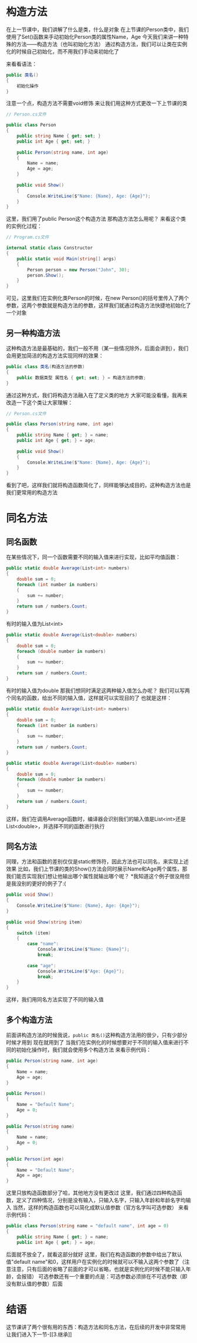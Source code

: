 # 构造方法

在上一节课中，我们讲解了什么是类，什么是对象
在上节课的Person类中，我们使用了Set()函数来手动初始化Person类的属性Name，Age
今天我们来讲一种特殊的方法——构造方法（也叫初始化方法）
通过构造方法，我们可以让类在实例化的时候自己初始化，而不用我们手动来初始化了

来看看语法：
```c#
public 类名()
{
	初始化操作
}
```
注意一个点，构造方法不需要void修饰
来让我们用这种方式更改一下上节课的类
```c#
// Person.cs文件

public class Person  
{  
    public string Name { get; set; }  
    public int Age { get; set; }  
    
    public Person(string name, int age)  
    {        
	    Name = name;  
        Age = age;  
    }    
    
    public void Show()  
    {        
	    Console.WriteLine($"Name: {Name}, Age: {Age}");  
    }
}
```
这里，我们用了public Person这个构造方法
那构造方法怎么用呢？
来看这个类的实例化过程：
```c#
// Program.cs文件

internal static class Constructor  
{  
    public static void Main(string[] args)  
    {        
	    Person person = new Person("John", 30);  
        person.Show();  
    }
}
```
可见，这里我们在实例化类Person的时候，在new Person()的括号里传入了两个参数，这两个参数就是构造方法的参数，这样我们就通过构造方法快捷地初始化了一个对象
## 另一种构造方法

这种构造方法是最基础的，我们一般不用（某一些情况除外，后面会讲到），我们会用更加简洁的构造方法实现同样的效果：
```c#
public class 类名(构造方法的参数)
{
	public 数据类型 属性名 { get; set; } = 构造方法的参数;
}
```
通过这种方式，我们将构造方法融入在了定义类的地方
大家可能没看懂，我再来改造一下这个类让大家理解：
```c#
// Person.cs文件

public class Person(string name, int age)  
{  
    public string Name { get; } = name;  
    public int Age { get; } = age;  
  
    public void Show()  
    {        
	    Console.WriteLine($"Name: {Name}, Age: {Age}");  
    }
}
```
看到了吧，这样我们就将构造函数简化了，同样能够达成目的，这种构造方法也是我们更常用的构造方法
# 同名方法

## 同名函数

在某些情况下，同一个函数需要不同的输入值来进行实现，比如平均值函数：
```c#
public static double Average(List<int> numbers)  
{  
    double sum = 0;  
    foreach (int number in numbers)  
    {        
	    sum += number;  
    }  
    return sum / numbers.Count;  
}
```
有时的输入值为List\<int\>
```c#
public static double Average(List<double> numbers)  
{  
    double sum = 0;  
    foreach (double number in numbers)  
    {        
	    sum += number;  
    }  
    return sum / numbers.Count;  
}
```
有时的输入值为double
那我们想同时满足这两种输入值怎么办呢？
我们可以写两个同名的函数，给出不同的输入值，这样就可以实现目的了
也就是这样：
```c#
public static double Average(List<int> numbers)  
{  
    double sum = 0;  
    foreach (int number in numbers)  
    {        
	    sum += number;  
    }  
    return sum / numbers.Count;  
}

public static double Average(List<double> numbers)  
{  
    double sum = 0;  
    foreach (double number in numbers)  
    {        
	    sum += number;  
    }  
    return sum / numbers.Count;  
}
```
这样，我们在调用Average函数时，编译器会识别我们的输入值是List\<int\>还是List\<double\>，并选择不同的函数进行执行
## 同名方法

同理，方法和函数的差别仅仅是static修饰符，因此方法也可以同名，来实现上述效果
比如，我们上节课的类的Show()方法会同时展示Name和Age两个属性，那我们能否实现我们想让他输出哪个属性就输出哪个呢？
\*我知道这个例子很没用但是我没别的更好的例子了:(
```c#
public void Show()  
{  
    Console.WriteLine($"Name: {Name}, Age: {Age}");  
}  
  
public void Show(string item)  
{  
    switch (item)  
    {        
	    case "name":  
            Console.WriteLine($"Name: {Name}");  
            break;  
            
        case "age":  
            Console.WriteLine($"Age: {Age}");  
            break;  
    }
}
```
这样，我们用同名方法实现了不同的输入值
## 多个构造方法

前面讲构造方法的时候我说，`public 类名()`这种构造方法用的很少，只有少部分时候才用到
现在就用到了
当我们在实例化的时候想要对于不同的输入值来进行不同的初始化操作时，我们就会使用多个构造方法
来看示例代码：
```c#
public Person(string name, int age)  
{  
    Name = name;  
    Age = age;  
}  
  
public Person()  
{  
    Name = "Default Name";  
    Age = 0;  
}  
  
public Person(string name)  
{  
    Name = name;  
    Age = 0;  
}  
  
public Person(int age)  
{  
    Name = "Default Name";  
    Age = age;  
}
```
这里只放构造函数部分了哈，其他地方没有更改过
这里，我们通过四种构造函数，定义了四种情况，分别是没有输入，只输入名字，只输入年龄和年龄名字均输入
当然，这样的构造函数也可以简化成默认值参数（官方名字叫可选参数）
来看示例代码：
```c#
public class Person(string name = "default name", int age = 0)  
{  
    public string Name { get; } = name;  
    public int Age { get; } = age;
```
后面就不放全了，就看这部分就好
这里，我们在构造函数的参数中给出了默认值"default name"和0，这样用户在实例化的时候就可以不输入这两个参数了（注意注意，只有后面的省略了前面的才可以省略，也就是实例化的时候不能只输入年龄，会报错）
可选参数还有一个重要的点是：可选参数必须排在不可选参数（即没有默认值的参数）后面
# 结语

这节课讲了两个很有用的东西：构造方法和同名方法，在后续的开发中非常常用
让我们进入下一节-[[3.继承]]